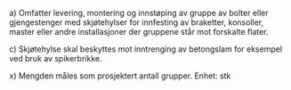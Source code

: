 a) Omfatter levering, montering og innstøping av gruppe av bolter eller gjengestenger med skjøtehylser for innfesting av braketter, konsoller, master eller andre installasjoner der gruppene står mot forskalte flater.

c) Skjøtehylse skal beskyttes mot inntrenging av betongslam for eksempel ved bruk av spikerbrikke.

x) Mengden måles som prosjektert antall grupper. Enhet: stk

